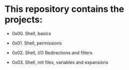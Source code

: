 # This repository contains the projects:

- 0x00. Shell, basics

- 0x01. Shell, permissions

- 0x02. Shell, I/O Redirections and filters

- 0x03. Shell, init files, variables and expansions
